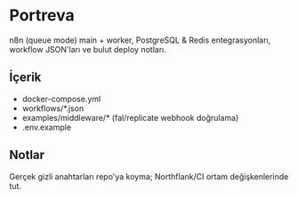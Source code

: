 # Portreva

n8n (queue mode) main + worker, PostgreSQL & Redis entegrasyonları, workflow JSON'ları ve bulut deploy notları.

## İçerik
- docker-compose.yml
- workflows/*.json
- examples/middleware/* (fal/replicate webhook doğrulama)
- .env.example

## Notlar
Gerçek gizli anahtarları repo'ya koyma; Northflank/CI ortam değişkenlerinde tut.
